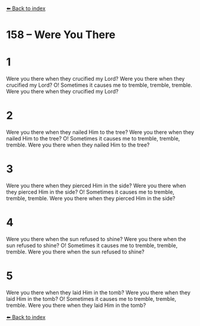 [⬅️ Back to index](../README.md)

# 158 – Were You There


# 1
Were you there when they crucified my Lord?
Were you there when they crucified my Lord?
O! Sometimes it causes me to tremble, tremble, tremble.
Were you there when they crucified my Lord?

# 2
Were you there when they nailed Him to the tree?
Were you there when they nailed Him to the tree?
O! Sometimes it causes me to tremble, tremble, tremble.
Were you there when they nailed Him to the tree?

# 3
Were you there when they pierced Him in the side?
Were you there when they pierced Him in the side?
O! Sometimes it causes me to tremble, tremble, tremble.
Were you there when they pierced Him in the side?

# 4
Were you there when the sun refused to shine?
Were you there when the sun refused to shine?
O! Sometimes it causes me to tremble, tremble, tremble.
Were you there when the sun refused to shine?

# 5
Were you there when they laid Him in the tomb?
Were you there when they laid Him in the tomb?
O! Sometimes it causes me to tremble, tremble, tremble.
Were you there when they laid Him in the tomb?

[⬅️ Back to index](../README.md)
